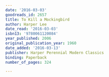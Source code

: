 ```yaml
---
date: '2016-03-03'
goodreads_id: 2657
title: To Kill a Mockingbird
author: Harper Lee
date_read: '2016-03-03'
isbn13: '9780061120084'
year_published: 2006
original_publication_year: 1960
date_added: '2016-03-13'
publisher: Harper Perennial Modern Classics
binding: Paperback
number_of_pages: 324

---
```

